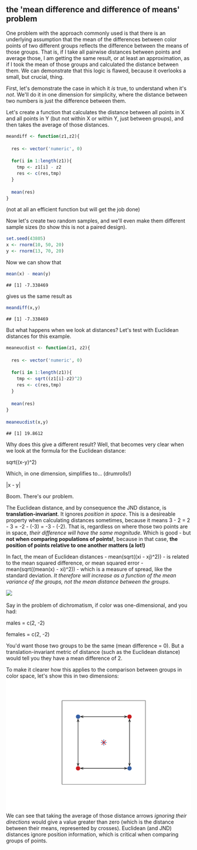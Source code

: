 the 'mean difference and difference of means' problem
-----------------------------------------------------

One problem with the approach commonly used is that there is an underlying assumption that the mean of the differences between color points of two different groups reflects the difference between the means of those groups. That is, if I take all pairwise distances between points and average those, I am getting the same result, or at least an approximation, as if I took the mean of those groups and calculated the distance between them. We can demonstrate that this logic is flawed, because it overlooks a small, but crucial, thing.

First, let's demonstrate the case in which it *is* true, to understand when it's *not*. We'll do it in one dimension for simplicity, where the distance between two numbers is just the difference between them.

Let's create a function that calculates the distance between all points in X and all points in Y (but not within X or within Y, just between groups), and then takes the average of those distances.

``` r
meandiff <- function(z1,z2){
  
  res <- vector('numeric', 0)
  
  for(i in 1:length(z1)){
    tmp <- z1[i] - z2
    res <- c(res,tmp)
  }
  
  mean(res)
}
```

(not at all an efficient function but will get the job done)

Now let's create two random samples, and we'll even make them different sample sizes (to show this is not a paired design).

``` r
set.seed(43805)
x <- rnorm(10, 50, 20)
y <- rnorm(13, 70, 20)
```

Now we can show that

``` r
mean(x) - mean(y)
```

    ## [1] -7.338469

gives us the same result as

``` r
meandiff(x,y)
```

    ## [1] -7.338469

But what happens when we look at distances? Let's test with Euclidean distances for this example.

``` r
meaneucdist <- function(z1, z2){
    
  res <- vector('numeric', 0)
  
  for(i in 1:length(z1)){
    tmp <- sqrt((z1[i]-z2)^2)
    res <- c(res,tmp)
  }
  
  mean(res)
}

meaneucdist(x,y)
```

    ## [1] 19.8612

Why does this give a different result? Well, that becomes very clear when we look at the formula for the Euclidean distance:

sqrt((x-y)^2)

Which, in one dimension, simplifies to... (drumrolls!)

|x - y|

Boom. There's our problem.

The Euclidean distance, and by consequence the JND distance, is **translation-invariant**. It ignores *position in space*. This is a desireable property when calculating distances sometimes, because it means 3 - 2 = 2 - 3 = -2 - (-3) = -3 - (-2). That is, regardless on where those two points are in space, *their difference will have the same magnitude*. Which is good - but **not when comparing populations of points!**, because in that case, **the position of points relative to one another matters (a lot!)**

In fact, the mean of Euclidean distances - mean(sqrt((xi - xj)^2)) - is related to the mean squared difference, or mean squared error - mean(sqrt((mean(x) - xi)^2)) - which is a measure of spread, like the standard deviation. *It therefore will increase as a function of the mean variance of the groups, not the mean distance between the groups*.

![](http://i.giphy.com/i6TQUuiT5hjSU.gif%20=100x)

Say in the problem of dichromatism, if color was one-dimensional, and you had:

males = c(2, -2)

females = c(2, -2)

You'd want those two groups to be the same (mean difference = 0). But a translation-invariant metric of distance (such as the Euclidean distance) would tell you they have a mean difference of 2.

To make it clearer how this applies to the comparison between groups in color space, let's show this in two dimensions: ![](output/figures/meandiffunnamed-chunk-6-1.png) We can see that taking the average of those distance arrows *ignoring their directions* would give a value greater than zero (which is the distance between their means, represented by crosses). Euclidean (and JND) distances ignore position information, which is critical when comparing groups of points.
